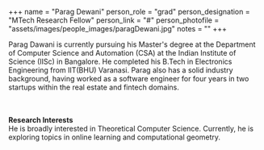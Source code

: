 +++
name = "Parag Dewani"
person_role = "grad"
person_designation = "MTech Research Fellow"
person_link = "#"
person_photofile = "assets/images/people_images/paragDewani.jpg"
notes = ""
+++

Parag Dawani is currently pursuing his Master's degree at the Department of Computer Science and Automation (CSA) at the Indian Institute of Science (IISc) in Bangalore. He completed his B.Tech in Electronics Engineering from IIT(BHU) Varanasi. Parag also has a solid industry background, having worked as a software engineer for four years in two startups within the real estate and fintech domains.

<br><br><b>Research Interests</b>
<br>
He is broadly interested in Theoretical Computer Science. Currently, he is exploring topics in online learning and computational geometry.


